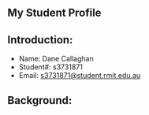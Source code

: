 ## My Student Profile


## Introduction:
- Name:       Dane Callaghan
- Student#:   s3731871
- Email:      s3731871@student.rmit.edu.au

## Background:

